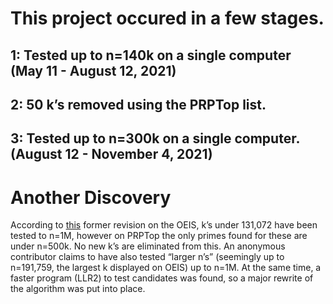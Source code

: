 # This project occured in a few stages.

## 1: Tested up to n=140k on a single computer (May 11 - August 12, 2021)
## 2: 50 k’s removed using the PRPTop list.
## 3: Tested up to n=300k on a single computer. (August 12 - November 4, 2021)
# Another Discovery
According to [this](https://oeis.org/history/view?seq=A216189&v=9) former revision on the OEIS, k’s under 131,072 have been tested to n=1M, however on PRPTop the only primes found for these are under n=500k. No new k’s are eliminated from this. An anonymous contributor claims to have also tested “larger n’s” (seemingly up to n=191,759, the largest k displayed on OEIS) up to n=1M.
At the same time, a faster program (LLR2) to test candidates was found, so a major rewrite of the algorithm was put into place.
